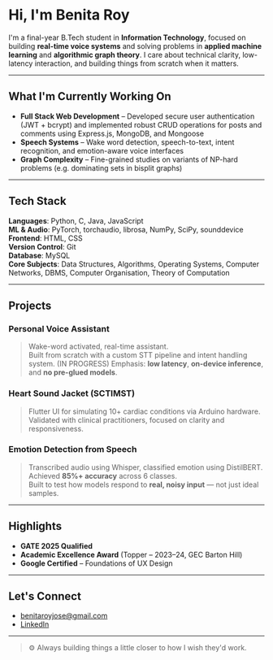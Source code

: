 #  Hi, I'm Benita Roy

I'm a final-year B.Tech student in **Information Technology**, focused on building **real-time voice systems** and solving problems in **applied machine learning** and **algorithmic graph theory**. I care about technical clarity, low-latency interaction, and building things from scratch when it matters.

---

##  What I'm Currently Working On

-  **Full Stack Web Development** – Developed secure user authentication (JWT + bcrypt) and implemented robust CRUD operations for posts and comments using Express.js, MongoDB, and Mongoose  
-  **Speech Systems** – Wake word detection, speech-to-text, intent recognition, and emotion-aware voice interfaces  
-  **Graph Complexity** – Fine-grained studies on variants of NP-hard problems (e.g. dominating sets in bisplit graphs)  

---

##  Tech Stack

**Languages**: Python, C, Java, JavaScript  
**ML & Audio**: PyTorch, torchaudio, librosa, NumPy, SciPy, sounddevice  
**Frontend**: HTML, CSS  
**Version Control**: Git  
**Database**: MySQL  
**Core Subjects**: Data Structures, Algorithms, Operating Systems, Computer Networks, DBMS, Computer Organisation, Theory of Computation


---

##  Projects

###  Personal Voice Assistant 
> Wake-word activated, real-time assistant.  
> Built from scratch with a custom STT pipeline and intent handling system. (IN PROGRESS)
> Emphasis: **low latency**, **on-device inference**, and **no pre-glued models**.

###  Heart Sound Jacket (SCTIMST)  
> Flutter UI for simulating 10+ cardiac conditions via Arduino hardware.  
> Validated with clinical practitioners, focused on clarity and responsiveness.

###  Emotion Detection from Speech  
> Transcribed audio using Whisper, classified emotion using DistilBERT.  
> Achieved **85%+ accuracy** across 6 classes.  
> Built to test how models respond to **real, noisy input** — not just ideal samples.

---

##  Highlights

-  **GATE 2025 Qualified**
-  **Academic Excellence Award** (Topper – 2023–24, GEC Barton Hill)
-  **Google Certified** – Foundations of UX Design

---

##  Let's Connect

-  [benitaroyjose@gmail.com](mailto:benitaroyjose@gmail.com)  
-  [LinkedIn](https://linkedin.com/in/benitaroy312005)  

---

> ⚙️ Always building things a little closer to how I wish they'd work.
